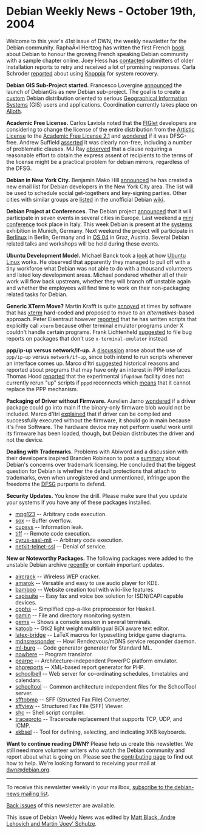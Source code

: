 
Debian Weekly News - October 19th, 2004
=======================================


Welcome to this year's 41st issue of DWN, the weekly newsletter for the
Debian community. RaphaÃ«l Hertzog has written the first French [book](http://www.ouaza.com/livre/admin-debian/) about Debian to honour
the growing French speaking Debian community with a sample chapter online.
Joey Hess has [contacted](http://kitenet.net/~joey/blog/entry/random-2004-10-13-21-29.html) submitters of older installation reports to retry and received a
lot of promising responses. Carla Schroder [reported](http://www-106.ibm.com/developerworks/linux/library/l-knopx.html?ca=dgr-lnxw03-obg-SysRecover) about using [Knoppix](http://www.knopper.net/knoppix/)
for system recovery.


**Debian GIS Sub-Project started.** Francesco Lovergine [announced](https://lists.debian.org/debian-devel-announce/2004/10/msg00007.html) the launch of DebianGis as new Debian sub-project. The goal is
to create a [custom](https://wiki.debian.org/CustomDebian)
Debian distribution oriented to serious [Geographical Information Systems](https://en.wikipedia.org/wiki/Gis)
(GIS) users and applications. Coordination currently takes place on [Alioth](http://lists.alioth.debian.org/mailman/listinfo/pkg-grass-general).


**Academic Free License.** Carlos Laviola noted
that the [FIGlet](https://packages.debian.org/stable/source/figlet)
developers are considering to change the license of the entire distribution
from the [Artistic
License](http://opensource.org/licenses/artistic-license.php) to the [Academic Free License
2.1](http://opensource.org/licenses/afl-2.1.php) and [wondered](https://lists.debian.org/debian-legal/2004/10/msg00230.html)
if it was DFSG-free. Andrew Suffield [asserted](https://lists.debian.org/debian-legal/2004/10/msg00237.html)
it was clearly non-free, including a number of problematic clauses. MJ Ray [observed](https://lists.debian.org/debian-legal/2004/10/msg00240.html)
that a clause requiring a reasonable effort to obtain the express assent of
recipients to the terms of the license might be a practical problem for
debian mirrors, regardless of the DFSG.


 **Debian in New York City.** Benjamin Mako Hill [announced](http://mako.yukidoke.org/copyrighteous/freesoftware/20041014-00.html) he has created a new email list for Debian developers in
the New York City area. The list will be used to schedule
social get-togethers and key-signing parties. Other cities with
similar groups are
[listed](https://wiki.debian.org/LocalGroups)
in the unofficial Debian [wiki](https://wiki.debian.org/).


**Debian Project at Conferences.** The Debian project [announced](https://www.debian.org/News/2004/20041015) that it will participate in
seven events in several cities in Europe. Last weekend a [mini conference](https://www.debian.org/events/2004/1016-minidebconf) took place in
Italy. This week Debian is present at the [systems](https://www.debian.org/events/2004/1018-systems) exhibition in Munich,
Germany. Next weekend the project will participate in [Berlinux](https://www.debian.org/events/2004/1022-berlinux) in Berlin, Germany and
in [OS 04](https://www.debian.org/events/2004/1022-os04) in Graz, Austria.
Several Debian related talks and workshops will be held during these
events.


**Ubuntu Development Model.** Michael Banck took a [look](http://www.advogato.org/person/mbanck/diary.html?start=24) at
how [Ubuntu Linux](http://www.ubuntulinux.com/) works. He observed
that apparently they managed to pull off with a tiny workforce what Debian was
not able to do with a thousand volunteers and listed key development areas.
Michael pondered whether all of their work will flow back upstream, whether
they will branch off unstable again and whether the employees will find time
to work on their non-packaging related tasks for Debian.


**Generic XTerm Move?** Martin Krafft is quite [annoyed](https://lists.debian.org/debian-devel/2004/10/msg00614.html)
at times by software that has [xterm](https://packages.debian.org/xterm) hard-coded and proposed to
move to an *alternatives*-based approach. Peter Eisentraut however [reported](https://lists.debian.org/debian-devel/2004/10/msg00617.html)
that he has written scripts that explicitly call `xterm` because
other terminal emulator programs under X couldn't handle certain programs.
Frank Lichtenheld [suggested](https://lists.debian.org/debian-devel/2004/10/msg00620.html)
to file bug reports on packages that don't use `x-terminal-emulator` instead.


**ppp/ip-up versus network/if-up.** A [discussion](https://lists.debian.org/debian-devel/2004/10/msg00693.html)
arose about the use of `ppp/ip-up` versus `network/if-up`, since both intend to run scripts whenever an interface comes up.
Marco d'Itri [suggested](https://lists.debian.org/debian-devel/2004/10/msg00718.html) historical reasons and reported about programs that may have
only an interest in PPP interfaces. Thomas Hood [reported](https://lists.debian.org/debian-devel/2004/10/msg00864.html) that the experimental `ifupdown` facility does not
currently rerun "up" scripts if `pppd` reconnects which [means](https://lists.debian.org/debian-devel/2004/10/msg00908.html)
that it cannot replace the PPP mechanism.


**Packaging of Driver without Firmware.** Aurelien Jarno [wondered](https://lists.debian.org/debian-legal/2004/10/msg00089.html)
if a driver package could go into main if the binary-only firmware blob would
not be included. Marco d'Itri [explained](https://lists.debian.org/debian-legal/2004/10/msg00097.html)
that if driver can be compiled and successfully executed without the firmware,
it should go in main because it's Free Software. The hardware device may not
perform useful work until its firmware has been loaded, though, but Debian
distributes the driver and not the device.


**Dealing with Trademarks.** Problems with Abiword and a
discussion with their developers inspired Branden Robinson to post a [summary](https://lists.debian.org/debian-legal/2004/10/msg00236.html)
about Debian's concerns over trademark licensing. He concluded that the
biggest question for Debian is whether the default protections that attach to
trademarks, even when unregistered and unmentioned, infringe upon the freedoms
the [DFSG](https://www.debian.org/social_contract#guidelines) purports to
defend.


**Security Updates.** You know the drill. Please make sure
that you update your systems if you have any of these packages installed.


* [mpg123](https://www.debian.org/security/2004/dsa-564) --
 Arbitrary code execution.
* [sox](https://www.debian.org/security/2004/dsa-565) --
 Buffer overflow.
* [cupsys](https://www.debian.org/security/2004/dsa-566) --
 Information leak.
* [tiff](https://www.debian.org/security/2004/dsa-567) --
 Remote code execution.
* [cyrus-sasl-mit](https://www.debian.org/security/2004/dsa-568) --
 Arbitrary code execution.
* [netkit-telnet-ssl](https://www.debian.org/security/2004/dsa-569) --
 Denial of service.


**New or Noteworthy Packages.** The following packages were
added to the unstable Debian archive [recently](https://packages.debian.org/unstable/newpkg_main) or contain
important updates.


* [aircrack](https://packages.debian.org/unstable/net/aircrack)
 -- Wireless WEP cracker.
* [amarok](https://packages.debian.org/unstable/kde/amarok)
 -- Versatile and easy to use audio player for KDE.
* [bamboo](https://packages.debian.org/unstable/net/bamboo)
 -- Website creation tool with wiki-like features.
* [capisuite](https://packages.debian.org/unstable/comm/capisuite)
 -- Easy fax and voice box solution for ISDN/CAPI capable devices.
* [cpphs](https://packages.debian.org/unstable/devel/cpphs)
 -- Simplified cpp-a-like preprocessor for Haskell.
* [gamin](https://packages.debian.org/unstable/admin/gamin)
 -- File and directory monitoring system.
* [gems](https://packages.debian.org/unstable/misc/gems)
 -- Shows a console session in several terminals.
* [katoob](https://packages.debian.org/unstable/text/katoob)
 -- Gtk2 light weight multilingual BiDi aware text editor.
* [latex-bridge](https://packages.debian.org/unstable/tex/latex-bridge)
 -- LaTeX macros for typesetting bridge game diagrams.
* [mdnsresponder](https://packages.debian.org/unstable/net/mdnsresponder)
 -- Howl Rendezvous/mDNS service responder daemon.
* [ml-burg](https://packages.debian.org/unstable/devel/ml-burg)
 -- Code generator generator for Standard ML.
* [nowhere](https://packages.debian.org/unstable/devel/nowhere)
 -- Program translator.
* [pearpc](https://packages.debian.org/unstable/otherosfs/pearpc)
 -- Architecture-independent PowerPC platform emulator.
* [phpreports](https://packages.debian.org/unstable/web/phpreports)
 -- XML-based report generator for PHP.
* [schoolbell](https://packages.debian.org/unstable/misc/schoolbell)
 -- Web server for co-ordinating schedules, timetables and calendars.
* [schooltool](https://packages.debian.org/unstable/misc/schooltool)
 -- Common architecture independent files for the SchoolTool server.
* [sfftobmp](https://packages.debian.org/unstable/graphics/sfftobmp)
 -- SFF (Structed Fax File) Converter.
* [sffview](https://packages.debian.org/unstable/graphics/sffview)
 -- Structured Fax File (SFF) Viewer.
* [shc](https://packages.debian.org/unstable/utils/shc)
 -- Shell script compiler.
* [traceproto](https://packages.debian.org/unstable/net/traceproto)
 -- Traceroute replacement that supports TCP, UDP, and ICMP.
* [xkbsel](https://packages.debian.org/unstable/x11/xkbsel)
 -- Tool for defining, selecting, and indicating XKB keyboards.


**Want to continue reading DWN?** Please help us create this
newsletter. We still need more volunteer writers who watch the Debian
community and report about what is going on. Please see the [contributing page](https://www.debian.org/News/weekly/contributing) to find out how
to help. We're looking forward to receiving your mail at [dwn@debian.org](mailto:dwn@debian.org).




---



 To receive this newsletter weekly in your mailbox, [subscribe to the debian-news mailing list](https://lists.debian.org/debian-news/).



[Back issues](https://www.debian.org/News/weekly/) of this newsletter are available.



This issue of Debian Weekly News was edited by [Matt Black, Andre Lehovich and Martin 'Joey' Schulze](mailto:dwn@debian.org).





